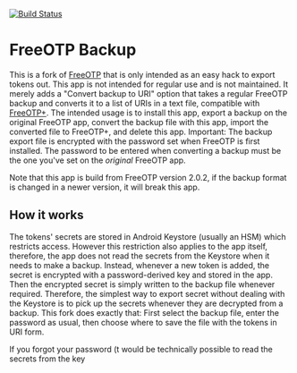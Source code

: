 [![Build Status](https://travis-ci.org/freeotp/freeotp-android.svg?branch=master)](https://travis-ci.org/freeotp/freeotp-android)

# FreeOTP Backup

This is a fork of [FreeOTP](https://freeotp.github.io) that is only intended as an easy hack to export tokens out. This app is not 
intended for regular use and is not maintained. It merely adds a "Convert backup to URI" option that takes a regular FreeOTP backup and converts it to a list of URIs in a text file,
compatible with [FreeOTP+](https://github.com/helloworld1/FreeOTPPlus). The intended usage is to install this app, export a backup on the original FreeOTP app, 
convert the backup file with this app, import the converted file to FreeOTP+, and delete this app.
Important: The backup export file is encrypted with the password set when FreeOTP is first installed. The password to be entered when converting a backup must be the one you've set on the *original* FreeOTP app.

Note that this app is build from FreeOTP version 2.0.2, if the backup format is changed in a newer version, it will break this app.

## How it works

The tokens' secrets are stored in Android Keystore (usually an HSM) which restricts access. However this restriction also applies to the app itself,
therefore, the app does not read the secrets from the Keystore when it needs to make a backup. Instead, whenever a new token is added, the
secret is encrypted with a password-derived key and stored in the app. Then the encrypted secret is simply written to the backup file whenever required.
Therefore, the simplest way to export secret without dealing with the Keystore is to pick up the secrets whenever they are decrypted from a backup.
This fork does exactly that: First select the backup file, enter the password as usual, then choose where to save the file with the tokens in URI form.

If you forgot your password (t would be technically possible to read the secrets from the key